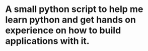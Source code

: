 # A small python script to help me learn python and get hands on experience on how to build applications with it.  
